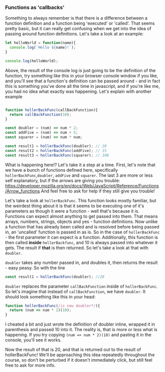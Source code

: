 ### Functions as 'callbacks'

Something to always remember is that there is a difference between a function definition and a function being 'executed' or 'called'.
That seems pretty basic, but it can really get confusing when we get into the idea of passing around function definitions. Let's take a look
at an example:

```javascript
let helloWorld = function(name){
  console.log(`Hello ${name}!`);
}

console.log(helloWorld);
```
Above, the result of the console log is just going to be the definition of the function, try something like this in your browser console
window if you like, and you'll see that a function's definition can be passed around - and in fact this is something you've done
all the time in javascript, and if you're like me, you had no idea what exactly was happening. Let's explain with another example


```javascript

function hollerBackFunc(callBackFunction){
  return callBackFunction(10);
}

const doubler = (num) => num * 2;
const addFive = (num) => num + 5;
const squarer = (num) => num * num;

const result1 = hollerBackFunc(doubler); // 20
const result2 = hollerBackFunc(addFive); // 15
const result3 = hollerBackFunc(squarer); // 100

```

What is happening here!? Let's take it a step at a time. First, let's note that we have a bunch of functions defined here,
specifically `hollerBackFunc`,`doubler`, `addFive` and `squarer`. The last 3 are more or less self explanatory, but if the arrows are giving you trouble:
https://developer.mozilla.org/en/docs/Web/JavaScript/Reference/Functions/Arrow_functions
And feel free to ask for help if they still give you trouble!

Let's take a look at `hollerBackFunc`. This function looks mostly familiar, but the weirdest thing about it is that
it seems to be executing one of it's parameters as though it were a function - well that's because it is. Functions can expect almost anything
to get passed into them. That means arrays, numbers, strings, objects and yes - function definitions. Now unlike a function that has
already been called and is resolved before being passed in, an 'uncalled' function is passed in as is. So in the case of
`hollerBackFunc` - the first parameter it can expect is a function. Additionally, this function is then called **inside**
`hollerBackfunc`, and 10 is always passed into whatever it gets. The result if **that** is then returned. So let's take a look at
that with `doubler`.

`doubler` takes any number passed in, and doubles it, then returns the result - easy peasy. So with the line
 
 ```javascript
const result1 = hollerBackFunc(doubler); //20
```

`doubler` replaces the parameter `callBackFunction` inside of `hollerBackFunc`. So let's imagine that instead of `callBackFunction`,
we have `doubler`. It should look something like this in your head:

```javascript
function hollerBackFunc(/is now doubler*/){
  return (num => num * 2)(10);
}
```

I cheated a bit and just wrote the definition of doubler inline, wrapped it in parenthesis and passed 10 into it. The reality is,
that is more or less what is happening. If you try copying `(num => num * 2)(10)` and pasting it in the console, you'll see it works.

Now the result of that is 20, and that is returned out to the result of hollerBackFunc! We'll be approaching this idea
repeatedly throughout the course, so don't be perturbed if it doesn't immediately click, but still feel free to ask for more info.
